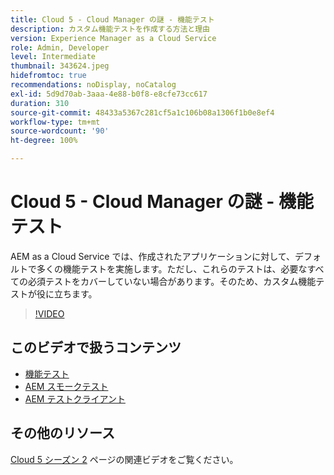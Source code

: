 ```yaml
---
title: Cloud 5 - Cloud Manager の謎 - 機能テスト
description: カスタム機能テストを作成する方法と理由
version: Experience Manager as a Cloud Service
role: Admin, Developer
level: Intermediate
thumbnail: 343624.jpeg
hidefromtoc: true
recommendations: noDisplay, noCatalog
exl-id: 5d9d70ab-3aaa-4e88-b0f8-e8cfe73cc617
duration: 310
source-git-commit: 48433a5367c281cf5a1c106b08a1306f1b0e8ef4
workflow-type: tm+mt
source-wordcount: '90'
ht-degree: 100%

---
```


# Cloud 5 - Cloud Manager の謎 - 機能テスト

AEM as a Cloud Service では、作成されたアプリケーションに対して、デフォルトで多くの機能テストを実施します。ただし、これらのテストは、必要なすべての必須テストをカバーしていない場合があります。そのため、カスタム機能テストが役に立ちます。

>[!VIDEO](https://video.tv.adobe.com/v/343624?quality=12&learn=on)

## このビデオで扱うコンテンツ

+ [機能テスト](https://experienceleague.adobe.com/docs/experience-manager-cloud-service/content/implementing/using-cloud-manager/test-results/functional-testing.html?lang=ja)
+ [AEM スモークテスト](https://github.com/adobe/aem-test-samples/)
+ [AEM テストクライアント](https://github.com/adobe/aem-testing-clients/)

## その他のリソース

[Cloud 5 シーズン 2](../cloud5-season-2.md) ページの関連ビデオをご覧ください。
